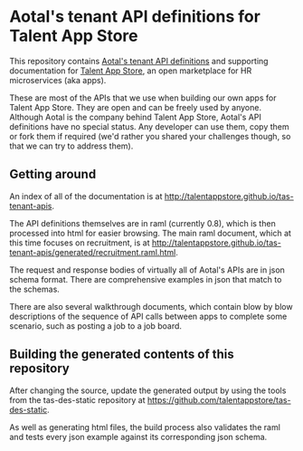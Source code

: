Aotal's tenant API definitions for Talent App Store
===================================
This repository contains [Aotal's tenant API definitions](http://talentappstore.github.io/tas-tenant-apis/) and supporting documentation for [Talent App Store](https://www.talentappstore.com), an open marketplace for HR microservices (aka apps).

These are most of the APIs that we use when building our own apps for Talent App Store. They are open and can be freely used by anyone. Although Aotal is the company behind Talent App Store, Aotal's API definitions have no special status. Any developer can use them, copy them or fork them if required (we'd rather you shared your challenges though, so that we can try to address them).


Getting around
------------
An index of all of the documentation is at http://talentappstore.github.io/tas-tenant-apis.

The API definitions themselves are in raml (currently 0.8), which is then processed into html for easier browsing. The main raml document, which at this time focuses on recruitment, is at http://talentappstore.github.io/tas-tenant-apis/generated/recruitment.raml.html.     

The request and response bodies of virtually all of Aotal's APIs are in json schema format. There are comprehensive examples in json that match to the schemas.    

There are also several walkthrough documents, which contain blow by blow descriptions of the sequence of API calls between apps to complete some scenario, such as posting a job to a job board.


Building the generated contents of this repository
----------------------------------------
After changing the source, update the generated output by using the tools from the tas-des-static repository at https://github.com/talentappstore/tas-des-static.

As well as generating html files, the build process also validates the raml and tests every json example against its corresponding json schema.

